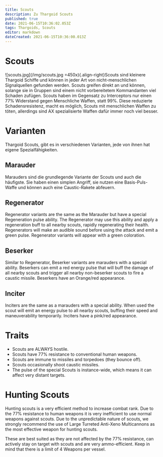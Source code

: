 ```yaml
---
title: Scouts
description: Zu Thargoid Scouts
published: true
date: 2021-06-15T10:36:02.053Z
tags: Thargoids, Scouts
editor: markdown
dateCreated: 2021-06-15T10:36:00.013Z
---
```


# Scouts
!\[scouts.jpg\](/img/scouts.jpg =450x){.align-right}Scouts sind kleinere Thargoid Schiffe und können in jeder Art von nicht-menschlichen Signalquellen gefunden werden. Scouts greifen direkt an und können, solange sie in Gruppen sind einem nicht vorbereitetem Kommandanten viel Schaden zufügen. Scouts haben im Gegensatz zu Interceptors nur einen 77% Widerstand gegen Menschliche Waffen, statt 99%. Diese reduzierte Schadensresistenz, macht es möglich, Scouts mit menschlichen Waffen zu töten, allerdings sind AX spezialisierte Waffen dafür immer noch viel besser.

# Varianten

Thargoid Scouts, gibt es in verschiedenen Varianten, jede von ihnen hat eigene Spezialfähigkeiten.

## Marauder
Marauders sind die grundlegende Variante der Scouts und auch die häufigste. Sie haben einen simplen Angriff, sie nutzen eine Basis-Puls-Waffe und können auch eine Caustic-Rakete abfeuern.

## Regenerator
Regenerator variants are the same as the Marauder but have a special Regeneration pulse ability. The Regenerator may use this ability and apply a regeneration buff to all nearby scouts, rapidly regenerating their health. Regenerators will make an audible sound before using the attack and emit a green pulse. Regenerator variants will appear with a green coloration.

## Beserker
Similar to Regenerator, Beserker variants are marauders with a special ability. Beserkers can emit a red energy pulse that will buff the damage of all nearby scouts and trigger all nearby non-beserker scouts to fire a caustic missile. Beserkers have an Orange/red appearance.

## Inciter
Inciters are the same as a marauders with a special ability. When used the scout will emit an energy pulse to all nearby scouts, buffing their speed and maneuverability temporarily. Inciters have a pink/red appearance.

# Traits
- Scouts are ALWAYS hostile.
- Scouts have 77% resistance to conventional human weapons.
- Scouts are immune to missiles and torpedoes (they bounce off).
- Scouts occasionally shoot caustic missiles.
- The pulse of the special Scouts is instance-wide, which means it can affect very distant targets.

# Hunting Scouts

Hunting scouts is a very efficient method to increase combat rank. Due to the 77% resistance to human weapons it is very inefficient to use normal weapons against scouts. Due to the unpredictable nature of scouts, we strongly recommend the use of Large Turreted Anti-Xeno Multicannons as the most effective weapon for hunting scouts.

These are best suited as they are not affected by the 77% resistance, can actively stay on target with scouts and are very ammo-efficient. Keep in mind that there is a limit of 4 Weapons per vessel.